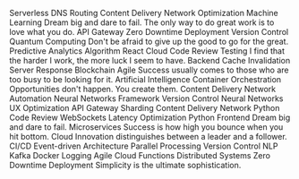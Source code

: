 Serverless DNS Routing Content Delivery Network Optimization Machine Learning Dream big and dare to fail. The only way to do great work is to love what you do. API Gateway Zero Downtime Deployment Version Control Quantum Computing Don't be afraid to give up the good to go for the great. Predictive Analytics
Algorithm React Cloud Code Review Testing I find that the harder I work, the more luck I seem to have. Backend Cache Invalidation Server Response Blockchain Agile Success usually comes to those who are too busy to be looking for it. Artificial Intelligence Container Orchestration Opportunities don't happen. You create them.
Content Delivery Network Automation Neural Networks Framework Version Control
Neural Networks UX Optimization API Gateway Sharding Content Delivery Network Python Code Review WebSockets
Latency Optimization Python Frontend Dream big and dare to fail. Microservices Success is how high you bounce when you hit bottom. Cloud Innovation distinguishes between a leader and a follower. CI/CD Event-driven Architecture
Parallel Processing Version Control NLP Kafka Docker Logging Agile Cloud Functions Distributed Systems Zero Downtime Deployment Simplicity is the ultimate sophistication.

